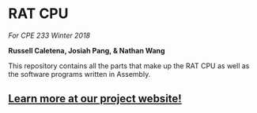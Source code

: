 # RAT CPU
*For CPE 233 Winter 2018*

**Russell Caletena, Josiah Pang, & Nathan Wang**

This repository contains all the parts that make up the RAT CPU as well as the software programs written in Assembly.

## [Learn more at our project website!](https://jpanged.github.io/rat-cpu/)
